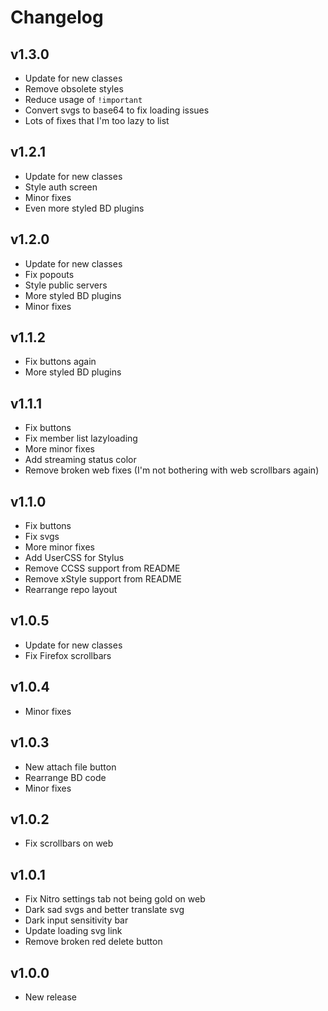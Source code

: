 # Changelog

## v1.3.0
- Update for new classes
- Remove obsolete styles
- Reduce usage of `!important`
- Convert svgs to base64 to fix loading issues
- Lots of fixes that I'm too lazy to list

## v1.2.1
- Update for new classes
- Style auth screen
- Minor fixes
- Even more styled BD plugins

## v1.2.0
- Update for new classes
- Fix popouts
- Style public servers
- More styled BD plugins
- Minor fixes

## v1.1.2

- Fix buttons again
- More styled BD plugins

## v1.1.1

- Fix buttons
- Fix member list lazyloading
- More minor fixes
- Add streaming status color
- Remove broken web fixes (I'm not bothering with web scrollbars again)

## v1.1.0

- Fix buttons
- Fix svgs
- More minor fixes
- Add UserCSS for Stylus
- Remove CCSS support from README
- Remove xStyle support from README
- Rearrange repo layout

## v1.0.5

- Update for new classes
- Fix Firefox scrollbars

## v1.0.4

- Minor fixes

## v1.0.3

- New attach file button
- Rearrange BD code
- Minor fixes

## v1.0.2

- Fix scrollbars on web

## v1.0.1

- Fix Nitro settings tab not being gold on web
- Dark sad svgs and better translate svg
- Dark input sensitivity bar
- Update loading svg link
- Remove broken red delete button

## v1.0.0

- New release

